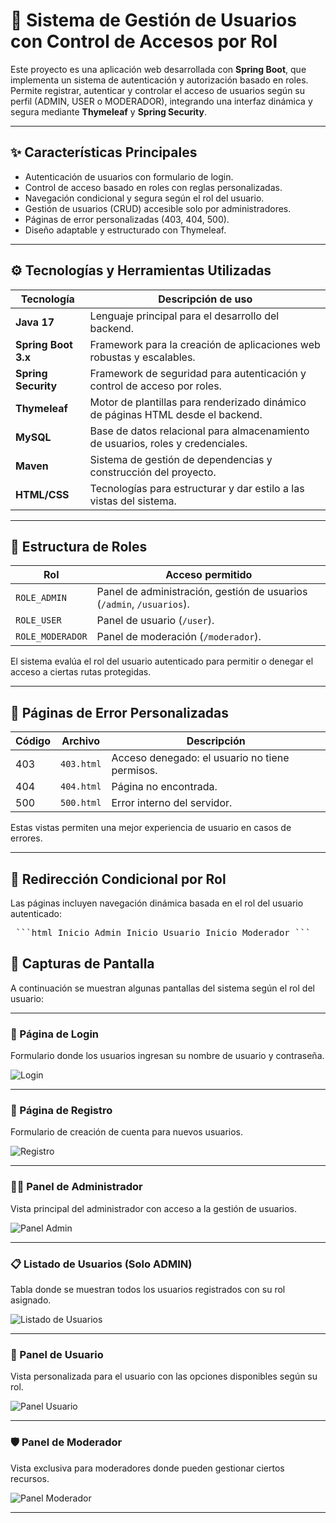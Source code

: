 # 🔐 Sistema de Gestión de Usuarios con Control de Accesos por Rol

Este proyecto es una aplicación web desarrollada con **Spring Boot**, que implementa un sistema de autenticación y autorización basado en roles. Permite registrar, autenticar y controlar el acceso de usuarios según su perfil (ADMIN, USER o MODERADOR), integrando una interfaz dinámica y segura mediante **Thymeleaf** y **Spring Security**.

---

## ✨ Características Principales

- Autenticación de usuarios con formulario de login.
- Control de acceso basado en roles con reglas personalizadas.
- Navegación condicional y segura según el rol del usuario.
- Gestión de usuarios (CRUD) accesible solo por administradores.
- Páginas de error personalizadas (403, 404, 500).
- Diseño adaptable y estructurado con Thymeleaf.

---

## ⚙️ Tecnologías y Herramientas Utilizadas

| Tecnología            | Descripción de uso                                                                 |
|------------------------|------------------------------------------------------------------------------------|
| **Java 17**           | Lenguaje principal para el desarrollo del backend.                                 |
| **Spring Boot 3.x**   | Framework para la creación de aplicaciones web robustas y escalables.              |
| **Spring Security**   | Framework de seguridad para autenticación y control de acceso por roles.           |
| **Thymeleaf**         | Motor de plantillas para renderizado dinámico de páginas HTML desde el backend.    |
| **MySQL**             | Base de datos relacional para almacenamiento de usuarios, roles y credenciales.    |
| **Maven**             | Sistema de gestión de dependencias y construcción del proyecto.                    |
| **HTML/CSS**          | Tecnologías para estructurar y dar estilo a las vistas del sistema.                |

---

## 🧩 Estructura de Roles

| Rol           | Acceso permitido                       |
|---------------|----------------------------------------|
| `ROLE_ADMIN`  | Panel de administración, gestión de usuarios (`/admin`, `/usuarios`). |
| `ROLE_USER`   | Panel de usuario (`/user`).            |
| `ROLE_MODERADOR` | Panel de moderación (`/moderador`). |

El sistema evalúa el rol del usuario autenticado para permitir o denegar el acceso a ciertas rutas protegidas.

---

## 📄 Páginas de Error Personalizadas

| Código | Archivo        | Descripción                                      |
|--------|----------------|--------------------------------------------------|
| 403    | `403.html`     | Acceso denegado: el usuario no tiene permisos.  |
| 404    | `404.html`     | Página no encontrada.                           |
| 500    | `500.html`     | Error interno del servidor.                     |

Estas vistas permiten una mejor experiencia de usuario en casos de errores.

---

## 🧭 Redirección Condicional por Rol

Las páginas incluyen navegación dinámica basada en el rol del usuario autenticado:

<pre> ```html <a th:if="${#authorization.expression('hasRole(''ADMIN'')')}" th:href="@{/admin}">Inicio Admin</a> <a th:if="${#authorization.expression('hasRole(''USER'')')}" th:href="@{/user}">Inicio Usuario</a> <a th:if="${#authorization.expression('hasRole(''MODERADOR'')')}" th:href="@{/moderador}">Inicio Moderador</a> ``` </pre>

## 📸 Capturas de Pantalla

A continuación se muestran algunas pantallas del sistema según el rol del usuario:

---

### 🔐 Página de Login
Formulario donde los usuarios ingresan su nombre de usuario y contraseña.

![Login](docs/screenshots/login.png)

---

### 📝 Página de Registro
Formulario de creación de cuenta para nuevos usuarios.

![Registro](docs/screenshots/registro.png)

---

### 🧑‍💼 Panel de Administrador
Vista principal del administrador con acceso a la gestión de usuarios.

![Panel Admin](docs/screenshots/panel-admin.png)

---

### 📋 Listado de Usuarios (Solo ADMIN)
Tabla donde se muestran todos los usuarios registrados con su rol asignado.

![Listado de Usuarios](docs/screenshots/listado-usuarios.png)

---

### 👤 Panel de Usuario
Vista personalizada para el usuario con las opciones disponibles según su rol.

![Panel Usuario](docs/screenshots/panel-user.png)

---

### 🛡️ Panel de Moderador
Vista exclusiva para moderadores donde pueden gestionar ciertos recursos.

![Panel Moderador](docs/screenshots/panel-moderador.png)

---
